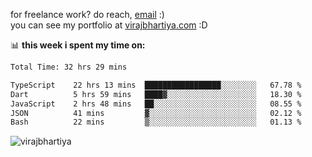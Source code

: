 for freelance work? do reach, [email](mailto:vlbhartiya@gmail.com) :)<br/>
you can see my portfolio at [virajbhartiya.com](https://virajbhartiya.com) :D

📊 **this week i spent my time on:**

<!--START_SECTION:waka-->

```txt
Total Time: 32 hrs 29 mins

TypeScript    22 hrs 13 mins  █████████████████░░░░░░░░   67.78 %
Dart          5 hrs 59 mins   ████▓░░░░░░░░░░░░░░░░░░░░   18.30 %
JavaScript    2 hrs 48 mins   ██░░░░░░░░░░░░░░░░░░░░░░░   08.55 %
JSON          41 mins         ▓░░░░░░░░░░░░░░░░░░░░░░░░   02.12 %
Bash          22 mins         ▒░░░░░░░░░░░░░░░░░░░░░░░░   01.13 %
```

<!--END_SECTION:waka-->

<p align="left"> <img src="https://komarev.com/ghpvc/?username=virajbhartiya&color=blue" alt="virajbhartiya" /> </p>
